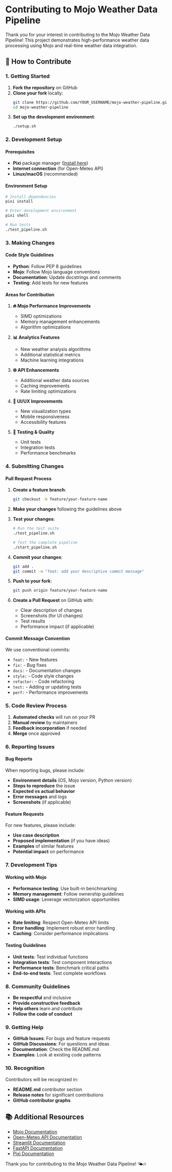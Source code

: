 # Contributing to Mojo Weather Data Pipeline

Thank you for your interest in contributing to the Mojo Weather Data Pipeline! This project demonstrates high-performance weather data processing using Mojo and real-time weather data integration.

## 🌟 How to Contribute

### 1. Getting Started

1. **Fork the repository** on GitHub
2. **Clone your fork** locally:
   ```bash
   git clone https://github.com/YOUR_USERNAME/mojo-weather-pipeline.git
   cd mojo-weather-pipeline
   ```
3. **Set up the development environment**:
   ```bash
   ./setup.sh
   ```

### 2. Development Setup

#### Prerequisites
- **Pixi** package manager ([Install here](https://pixi.sh/latest/))
- **Internet connection** (for Open-Meteo API)
- **Linux/macOS** (recommended)

#### Environment Setup
```bash
# Install dependencies
pixi install

# Enter development environment
pixi shell

# Run tests
./test_pipeline.sh
```

### 3. Making Changes

#### Code Style Guidelines
- **Python**: Follow PEP 8 guidelines
- **Mojo**: Follow Mojo language conventions
- **Documentation**: Update docstrings and comments
- **Testing**: Add tests for new features

#### Areas for Contribution

1. **🔥 Mojo Performance Improvements**
   - SIMD optimizations
   - Memory management enhancements
   - Algorithm optimizations

2. **📊 Analytics Features**
   - New weather analysis algorithms
   - Additional statistical metrics
   - Machine learning integrations

3. **🌐 API Enhancements**
   - Additional weather data sources
   - Caching improvements
   - Rate limiting optimizations

4. **🎨 UI/UX Improvements**
   - New visualization types
   - Mobile responsiveness
   - Accessibility features

5. **🧪 Testing & Quality**
   - Unit tests
   - Integration tests
   - Performance benchmarks

### 4. Submitting Changes

#### Pull Request Process

1. **Create a feature branch**:
   ```bash
   git checkout -b feature/your-feature-name
   ```

2. **Make your changes** following the guidelines above

3. **Test your changes**:
   ```bash
   # Run the test suite
   ./test_pipeline.sh
   
   # Test the complete pipeline
   ./start_pipeline.sh
   ```

4. **Commit your changes**:
   ```bash
   git add .
   git commit -m "feat: add your descriptive commit message"
   ```

5. **Push to your fork**:
   ```bash
   git push origin feature/your-feature-name
   ```

6. **Create a Pull Request** on GitHub with:
   - Clear description of changes
   - Screenshots (for UI changes)
   - Test results
   - Performance impact (if applicable)

#### Commit Message Convention
We use conventional commits:
- `feat:` - New features
- `fix:` - Bug fixes
- `docs:` - Documentation changes
- `style:` - Code style changes
- `refactor:` - Code refactoring
- `test:` - Adding or updating tests
- `perf:` - Performance improvements

### 5. Code Review Process

1. **Automated checks** will run on your PR
2. **Manual review** by maintainers
3. **Feedback incorporation** if needed
4. **Merge** once approved

### 6. Reporting Issues

#### Bug Reports
When reporting bugs, please include:
- **Environment details** (OS, Mojo version, Python version)
- **Steps to reproduce** the issue
- **Expected vs actual behavior**
- **Error messages** and logs
- **Screenshots** (if applicable)

#### Feature Requests
For new features, please include:
- **Use case description**
- **Proposed implementation** (if you have ideas)
- **Examples** of similar features
- **Potential impact** on performance

### 7. Development Tips

#### Working with Mojo
- **Performance testing**: Use built-in benchmarking
- **Memory management**: Follow ownership guidelines
- **SIMD usage**: Leverage vectorization opportunities

#### Working with APIs
- **Rate limiting**: Respect Open-Meteo API limits
- **Error handling**: Implement robust error handling
- **Caching**: Consider performance implications

#### Testing Guidelines
- **Unit tests**: Test individual functions
- **Integration tests**: Test component interactions
- **Performance tests**: Benchmark critical paths
- **End-to-end tests**: Test complete workflows

### 8. Community Guidelines

- **Be respectful** and inclusive
- **Provide constructive feedback**
- **Help others** learn and contribute
- **Follow the code of conduct**

### 9. Getting Help

- **GitHub Issues**: For bugs and feature requests
- **GitHub Discussions**: For questions and ideas
- **Documentation**: Check the README.md
- **Examples**: Look at existing code patterns

### 10. Recognition

Contributors will be recognized in:
- **README.md** contributor section
- **Release notes** for significant contributions
- **GitHub contributor graphs**

## 📚 Additional Resources

- [Mojo Documentation](https://docs.modular.com/mojo/)
- [Open-Meteo API Documentation](https://open-meteo.com/en/docs)
- [Streamlit Documentation](https://docs.streamlit.io/)
- [FastAPI Documentation](https://fastapi.tiangolo.com/)
- [Pixi Documentation](https://pixi.sh/latest/)

Thank you for contributing to the Mojo Weather Data Pipeline! 🌤️🔥
